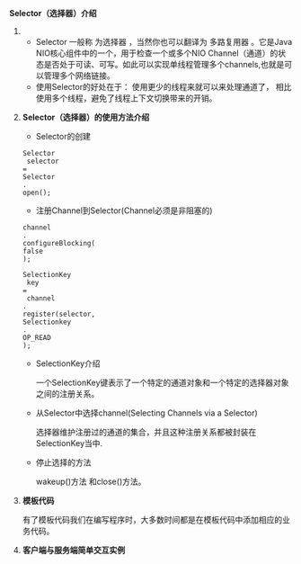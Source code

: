 **Selector（选择器）介绍**

1. * Selector 一般称 为选择器 ，当然你也可以翻译为 多路复用器 。它是Java NIO核心组件中的一个，用于检查一个或多个NIO Channel（通道）的状态是否处于可读、可写。如此可以实现单线程管理多个channels,也就是可以管理多个网络链接。
   * 使用Selector的好处在于： 使用更少的线程来就可以来处理通道了， 相比使用多个线程，避免了线程上下文切换带来的开销。
2. **Selector（选择器）的使用方法介绍**

   * Selector的创建

   ```
   Selector
    selector 
   =
   Selector
   .
   open();
   ```

   * 注册Channel到Selector\(Channel必须是非阻塞的\)

   ```
   channel
   .
   configureBlocking(
   false
   );

   SelectionKey
    key 
   =
    channel
   .
   register(selector, 
   Selectionkey
   .
   OP_READ
   );
   ```

   * SelectionKey介绍

     一个SelectionKey键表示了一个特定的通道对象和一个特定的选择器对象之间的注册关系。

   * 从Selector中选择channel\(Selecting Channels via a Selector\)

     选择器维护注册过的通道的集合，并且这种注册关系都被封装在SelectionKey当中.

   * 停止选择的方法

     wakeup\(\)方法 和close\(\)方法。

3. **模板代码**

   有了模板代码我们在编写程序时，大多数时间都是在模板代码中添加相应的业务代码。

4. **客户端与服务端简单交互实例**



